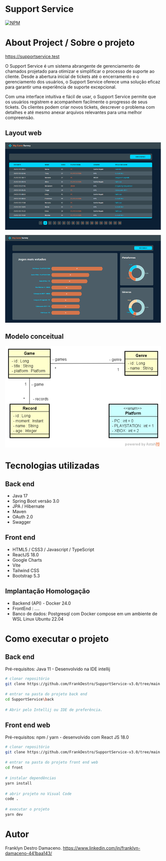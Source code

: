 # Support Service
[![NPM](https://img.shields.io/npm/l/react)](https://github.com/devsuperior/sds1-wmazoni/blob/master/LICENSE) 

# About Project / Sobre o projeto

https://supportservice.test

O Support Service é um sistema abrangente de gerenciamento de chamados projetado para otimizar e simplificar o processo de suporte ao cliente. Desde a abertura inicial de tickets até o encerramento e o gerenciamento dos usuários, o Support Service oferece uma solução eficaz para garantir uma experiência de suporte excepcional.

Com uma interface intuitiva e fácil de usar, o Support Service permite que os usuários registrem e acompanhem facilmente o progresso de seus tickets. Os clientes podem criar novos tickets, descrever o problema com detalhes e até mesmo anexar arquivos relevantes para uma melhor compreensão.

## Layout web
![Web 1](https://github.com/acenelio/assets/raw/main/sds1/web1.png)

![Web 2](https://github.com/acenelio/assets/raw/main/sds1/web2.png)

## Modelo conceitual

![Modelo Conceitual](https://github.com/acenelio/assets/raw/main/sds1/modelo-conceitual.png)

# Tecnologias utilizadas
## Back end
- Java 17
- Spring Boot versão 3.0
- JPA / Hibernate
- Maven
- OAuth 2.0
- Swagger
## Front end
- HTML5 / CSS3 / Javascript / TypeScript
- ReactJS 18.0
- Google Charts
- Vite
- Tailwind CSS
- Bootstrap 5.3
## Implantação Homologação 
- Backend (API) - Docker 24.0
- FrontEnd : ....
- Banco de dados: Postgresql com Docker compose em um ambiente de WSL Linux Ubuntu 22.04

# Como executar o projeto

## Back end
Pré-requisitos: Java 11 - Desenvolvido na IDE intellij

```bash
# clonar repositório
git clone https://github.com/FrankDestro/SupportService-v3.0/tree/main

# entrar na pasta do projeto back end
cd SupportService\back

# Abrir pelo Intellij ou IDE de preferência.
```

## Front end web
Pré-requisitos: npm / yarn - desenvolvido com React JS 18.0

```bash
# clonar repositório
git clone https://github.com/FrankDestro/SupportService-v3.0/tree/main

# entrar na pasta do projeto front end web
cd front

# instalar dependências
yarn install

# abrir projeto no Visual Code 
code . 

# executar o projeto
yarn dev 
```

# Autor

Franklyn Destro Damaceno.
https://www.linkedin.com/in/franklyn-damaceno-441baa143/

